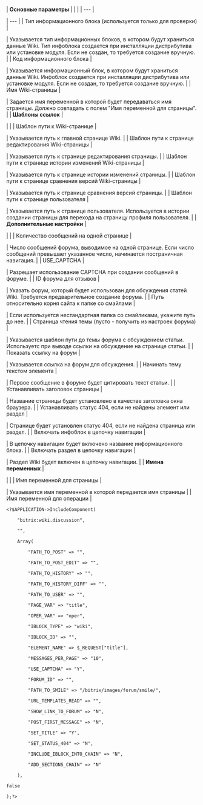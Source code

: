 | **Основные параметры** | | |
| --- |

| --- |
| Тип информационного блока (используется только для проверки) |

| Указывается тип информационных блоков, в котором будут храниться данные Wiki. Тип инфоблока создается при инсталляции дистрибутива или установке модуля. Если не создан, то требуется создание вручную. |
| Код информационного блока |

| Указывается информационный блок, в котором будут храниться данные Wiki. Инфоблок создается при инсталляции дистрибутива или установке модуля. Если не создан, то требуется создание вручную. |
| Имя Wiki-страницы |

| Задается имя переменной в которой будет передаваться имя страницы. Должно совпадать с полем "Имя переменной для страницы". |
| **Шаблоны ссылок** |

| |
| Шаблон пути к Wiki-странице |

| Указывается путь к главной странице Wiki. |
| Шаблон пути к странице редактирования Wiki-страницы |

| Указывается путь к странице редактирования страницы. |
| Шаблон пути к странице истории изменений Wiki-страницы |

| Указывается путь к странице истории изменений страницы. |
| Шаблон пути к странице сравнения версий Wiki-страницы |

| Указывается путь к странице сравнения версий страницы. |
| Шаблон пути к странице пользователя |

| Указывается путь к странице пользователя. Используется в истории создании страницы для перехода на страницу профиля пользователя. |
| **Дополнительные настройки** |

| |
| Количество сообщений на одной странице |

| Число сообщений форума, выводимое на одной странице. Если число сообщений превышает указанное число, начинается постраничная навигация. |
| USE\_CAPTCHA |

| Разрешает использование CAPTCHA при создании сообщений в форуме. |
| ID форума для отзывов |

| Указать форум, который будет использован для обсуждения статей Wiki. Требуется предварительное создание форума. |
| Путь относительно корня сайта к папке со смайлами |

| Если используется нестандартная папка со смайликами, укажите путь до нее. |
| Страница чтения темы (пусто - получить из настроек форума) |

| Указывается шаблон пути до темы форума с обсуждением статьи. Используетс при выводе ссылки на обсуждение на странице статьи. |
| Показать ссылку на форум |

| Указывается ссылка на форум для обсуждения. |
| Начинать тему текстом элемента |

| Первое сообщение в форуме будет цитировать текст статьи. |
| Устанавливать заголовок страницы |

| Название страницы будет установлено в качестве заголовка окна браузера. |
| Устанавливать статус 404, если не найдены элемент или раздел |

| Странице будет установлен статус 404, если не найдена страница или раздел. |
| Включать инфоблок в цепочку навигации |

| В цепочку навигации будет включено название информационного блока. |
| Включать раздел в цепочку навигации |

| Раздел Wiki будет включен в цепочку навигации. |
| **Имена переменных** |

| |
| Имя переменной для страницы |

| Указывается имя переменной в которой передается имя страницы |
| Имя переменной для операции |

```
<?$APPLICATION->IncludeComponent(

	"bitrix:wiki.discussion",

	"",

	Array(

		"PATH_TO_POST" => "",

		"PATH_TO_POST_EDIT" => "",

		"PATH_TO_HISTORY" => "",

		"PATH_TO_HISTORY_DIFF" => "",

		"PATH_TO_USER" => "",

		"PAGE_VAR" => "title",

		"OPER_VAR" => "oper",

		"IBLOCK_TYPE" => "wiki",

		"IBLOCK_ID" => "",

		"ELEMENT_NAME" => $_REQUEST["title"],

		"MESSAGES_PER_PAGE" => "10",

		"USE_CAPTCHA" => "Y",

		"FORUM_ID" => "",

		"PATH_TO_SMILE" => "/bitrix/images/forum/smile/",

		"URL_TEMPLATES_READ" => "",

		"SHOW_LINK_TO_FORUM" => "N",

		"POST_FIRST_MESSAGE" => "N",

		"SET_TITLE" => "Y",

		"SET_STATUS_404" => "N",

		"INCLUDE_IBLOCK_INTO_CHAIN" => "N",

		"ADD_SECTIONS_CHAIN" => "N"

	),

false

);?>
```